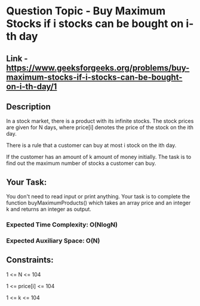 # Question Topic - Buy Maximum Stocks if i stocks can be bought on i-th day

## Link - https://www.geeksforgeeks.org/problems/buy-maximum-stocks-if-i-stocks-can-be-bought-on-i-th-day/1

## Description

In a stock market, there is a product with its infinite stocks. The stock prices are given for N days, where price[i] denotes the price of the stock on the ith day.

There is a rule that a customer can buy at most i stock on the ith day.

If the customer has an amount of k amount of money initially. The task is to find out the maximum number of stocks a customer can buy. 

## Your Task:  

You don't need to read input or print anything. Your task is to complete the function buyMaximumProducts() which takes an array price and an integer k and returns an integer as output.

### Expected Time Complexity: O(NlogN)

### Expected Auxiliary Space: O(N)

## Constraints:
1 <= N <= 104

1 <= price[i] <= 104

1 <= k <= 104

